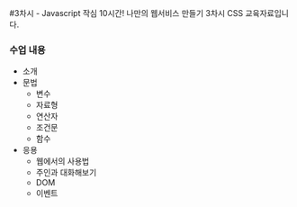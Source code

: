 #3차시 - Javascript
작심 10시간! 나만의 웹서비스 만들기 3차시 CSS 교육자료입니다.

### 수업 내용
- 소개
- 문법	
	- 변수
	- 자료형
	- 연산자
	- 조건문
	- 함수
-  응용
	- 웹에서의 사용법
	- 주인과 대화해보기
	- DOM
	- 이벤트